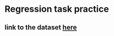 # Regression task practice

## link to the dataset [here](https://www.kaggle.com/datasets/yasserh/student-marks-dataset/data)
